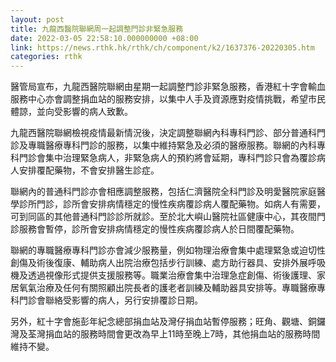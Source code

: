 ```yaml
---
layout: post
title: 九龍西醫院聯網周一起調整門診非緊急服務
date: 2022-03-05 22:58:10.000000000 +08:00
link: https://news.rthk.hk/rthk/ch/component/k2/1637376-20220305.htm
categories: rthk
---
```


醫管局宣布，九龍西醫院聯網由星期一起調整門診非緊急服務，香港紅十字會輸血服務中心亦會調整捐血站的服務安排，以集中人手及資源應對疫情挑戰，希望市民體諒，並向受影響的病人致歉。

九龍西醫院聯網檢視疫情最新情況後，決定調整聯網內科專科門診、部分普通科門診及專職醫療專科門診的服務，以集中維持緊急及必須的醫療服務。聯網的內科專科門診會集中治理緊急病人，非緊急病人的預約將會延期，專科門診只會為覆診病人安排覆配藥物，不會安排醫生診症。

聯網內的普通科門診亦會相應調整服務，包括仁濟醫院全科門診及明愛醫院家庭醫學診所門診，診所會安排病情穩定的慢性疾病覆診病人覆配藥物。如病人有需要，可到同區的其他普通科門診診所就診。至於北大嶼山醫院社區健康中心，其夜間門診服務會暫停，診所會安排病情穩定的慢性疾病覆診病人於日間覆配藥物。

聯網的專職醫療專科門診亦會減少服務量，例如物理治療會集中處理緊急或迫切性創傷及術後復康、輔助病人出院治療包括步行訓練、處方助行器具、安排外展呼吸機及透過視像形式提供支援服務等。職業治療會集中治理急症創傷、術後護理、家居氧氣治療及任何有關照顧出院長者的護老者訓練及輔助器具安排等。專職醫療專科門診會聯絡受影響的病人，另行安排覆診日期。

另外，紅十字會施彭年紀念總部捐血站及灣仔捐血站暫停服務；旺角、觀塘、銅鑼灣及荃灣捐血站的服務時間會更改為早上11時至晚上7時，其他捐血站的服務時間維持不變。
